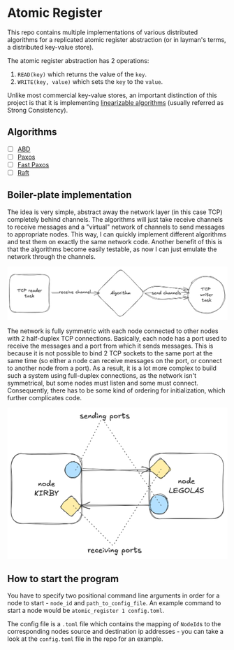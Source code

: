 # Atomic Register

This repo contains multiple implementations of various distributed algorithms for a replicated atomic register abstraction (or in layman's terms, a distributed key-value store).

The atomic register abstraction has 2 operations:
1. `READ(key)` which returns the value of the `key`.
2. `WRITE(key, value)` which sets the `key` to the `value`.

Unlike most commercial key-value stores, an important distinction of this project is that it is implementing [linearizable algorithms](https://jepsen.io/consistency/models/linearizable) (usually referred as Strong Consistency).

## Algorithms

- [ ] [ABD](https://dl.acm.org/doi/pdf/10.1145/200836.200869)
- [ ] [Paxos](https://lamport.azurewebsites.net/pubs/paxos-simple.pdf)
- [ ] [Fast Paxos](https://www.microsoft.com/en-us/research/wp-content/uploads/2016/02/tr-2005-112.pdf)
- [ ] [Raft](https://raft.github.io/)

## Boiler-plate implementation

The idea is very simple, abstract away the network layer (in this case TCP) completely behind channels. The algorithms will just take receive channels to receive messages and a "virtual" network of channels to send messages to appropriate nodes. This way, I can quickly implement different algorithms and test them on exactly the same network code. Another benefit of this is that the algorithms become easily testable, as now I can just emulate the network through the channels.

![Software Architecture](software_architecture.png)

The network is fully symmetric with each node connected to other nodes with 2 half-duplex TCP connections. Basically, each node has a port used to receive the messages and a port from which it sends messages. This is because it is not possible to bind 2 TCP sockets to the same port at the same time (so either a node can receive messages on the port, or connect to another node from a port). As a result, it is a lot more complex to build such a system using full-duplex connections, as the network isn't symmetrical, but some nodes must listen and some must connect. Consequently, there has to be some kind of ordering for initialization, which further complicates code.

![Network Architecture](network_ports.png)

## How to start the program

You have to specify two positional command line arguments in order for a node to start - `node_id` and `path_to_config_file`. An example command to start a node would be `atomic_register 1 config.toml`.

The config file is a `.toml` file which contains the mapping of `NodeId`s to the corresponding nodes source and destination ip addresses - you can take a look at the `config.toml` file in the repo for an example.
